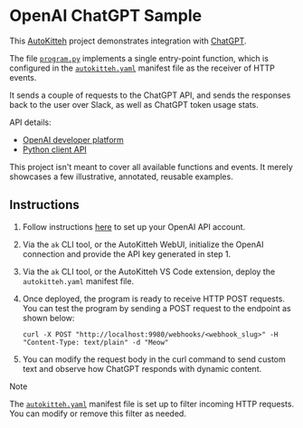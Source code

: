 # OpenAI ChatGPT Sample

This [AutoKitteh](https://github.com/autokitteh/autokitteh) project
demonstrates integration with [ChatGPT](https://chat.openai.com).

The file [`program.py`](./program.py) implements a single entry-point
function, which is configured in the [`autokitteh.yaml`](./autokitteh.yaml)
manifest file as the receiver of HTTP events.

It sends a couple of requests to the ChatGPT API, and sends the responses
back to the user over Slack, as well as ChatGPT token usage stats.

API details:

- [OpenAI developer platform](https://platform.openai.com/)
- [Python client API](https://github.com/openai/openai-python)

This project isn't meant to cover all available functions and events. It
merely showcases a few illustrative, annotated, reusable examples.

## Instructions

1. Follow instructions [here](https://platform.openai.com/docs/quickstart) to set up your OpenAI API account.

2. Via the `ak` CLI tool, or the AutoKitteh WebUI, initialize the OpenAI connection and provide the API key generated in step 1.

3. Via the `ak` CLI tool, or the AutoKitteh VS Code extension, deploy the `autokitteh.yaml` manifest file.

4. Once deployed, the program is ready to receive HTTP POST requests. You can test the program by sending a POST request to the endpoint as shown below:

   ```shell
   curl -X POST "http://localhost:9980/webhooks/<webhook_slug>" -H "Content-Type: text/plain" -d "Meow"
   ```

5. You can modify the request body in the curl command to send custom text and observe how ChatGPT responds with dynamic content.

> [!NOTE]
> The [`autokitteh.yaml`](autokitteh.yaml) manifest file is set up to filter incoming HTTP requests. You can modify or remove this filter as needed.
